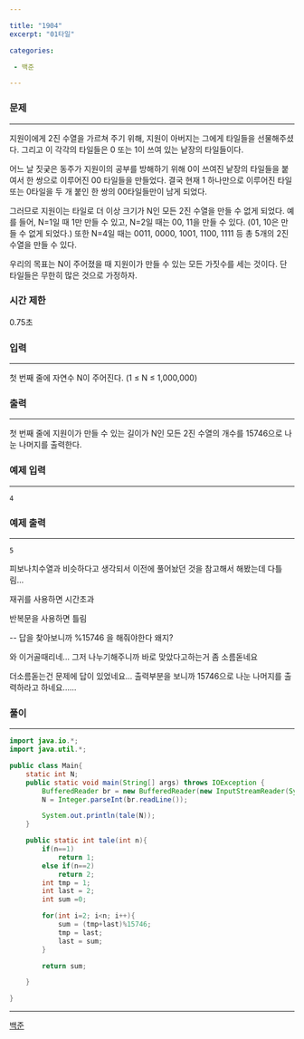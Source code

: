 ```yaml
---

title: "1904"
excerpt: "01타일"

categories:

 - 백준 

---
```


### 문제

---

지원이에게 2진 수열을 가르쳐 주기 위해, 지원이 아버지는 그에게 타일들을 선물해주셨다. 그리고 이 각각의 타일들은 0 또는 1이 쓰여 있는 낱장의 타일들이다.

어느 날 짓궂은 동주가 지원이의 공부를 방해하기 위해 0이 쓰여진 낱장의 타일들을 붙여서 한 쌍으로 이루어진 00 타일들을 만들었다. 결국 현재 1 하나만으로 이루어진 타일 또는 0타일을 두 개 붙인 한 쌍의 00타일들만이 남게 되었다.

그러므로 지원이는 타일로 더 이상 크기가 N인 모든 2진 수열을 만들 수 없게 되었다. 예를 들어, N=1일 때 1만 만들 수 있고, N=2일 때는 00, 11을 만들 수 있다. (01, 10은 만들 수 없게 되었다.) 또한 N=4일 때는 0011, 0000, 1001, 1100, 1111 등 총 5개의 2진 수열을 만들 수 있다.

우리의 목표는 N이 주어졌을 때 지원이가 만들 수 있는 모든 가짓수를 세는 것이다. 단 타일들은 무한히 많은 것으로 가정하자.



### 시간 제한

0.75초



### 입력

---

첫 번째 줄에 자연수 N이 주어진다. (1 ≤ N ≤ 1,000,000)




### 출력

---

첫 번째 줄에 지원이가 만들 수 있는 길이가 N인 모든 2진 수열의 개수를 15746으로 나눈 나머지를 출력한다.



### 예제 입력

---

```
4
```



### 예제 출력

---

```
5
```





피보나치수열과 비슷하다고 생각되서 이전에 풀어놨던 것을 참고해서 해봤는데 다틀림...

재귀를 사용하면 시간초과

반복문을 사용하면 틀림



-- 답을 찾아보니까 %15746 을 해줘야한다 왜지?

와 이거골때리네... 그저 나누기해주니까 바로 맞았다고하는거 좀 소름돋네요

더소름돋는건 문제에 답이 있었네요... 출력부분을 보니까 15746으로 나눈 나머지를 출력하라고 하네요...... 



### 풀이

---

```java
import java.io.*;
import java.util.*;

public class Main{
    static int N;
    public static void main(String[] args) throws IOException {
        BufferedReader br = new BufferedReader(new InputStreamReader(System.in));
        N = Integer.parseInt(br.readLine());

        System.out.println(tale(N));
    }

    public static int tale(int n){
        if(n==1)
            return 1;
        else if(n==2)
            return 2;
        int tmp = 1;
        int last = 2;
        int sum =0;

        for(int i=2; i<n; i++){
            sum = (tmp+last)%15746;
            tmp = last;
            last = sum;
        }

        return sum;

    }

}
```









---

[백준](https://www.acmicpc.net/problem/1904)



